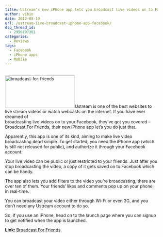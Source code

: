 ```yaml
---
title: Ustream’s new iPhone app lets you broadcast live videos on to Facebook
author: vibin
date: 2012-08-19
url: /ustream-iive-broadcast-iphone-app-facebook/
dsq_thread_id:
  - 2956197361
categories:
  - Reviews
tags:
  - Facebook
  - iPhone apps
  - Mobile
---
```

[  
<img class="alignright wp-image-60963" src="http://cdn.devilsworkshop.org/files/2012/08/BFF-600x278.png" alt="broadcast-for-friends" width="230" height="107" />][1]Ustream is one of the best websites to live stream videos or watch webcasts on the internet. If you have ever dreamed of [  
][1]broadcasting live videos on to your Facebook, they&#8217;ve got you covered &#8211; Broadcast For Friends, their new iPhone app let&#8217;s you do just that.

Apparently, this app is one of its kind, aiming to make live video broadcasting dead simple. To get started, you need the iPhone app (which is still not released for public), and authorize it through your Facebook account.

Your live video can be public or just restricted to your friends. Just after you stop broadcasting the video, a copy of it gets saved on to Facebook which can be handy.

The app also lets you add filters to the video you&#8217;re broadcasting, there are over ten of them. Your friends&#8217; likes and comments pop up on your phone, in real-time.

You can broadcast your video either through Wi-Fi or even 3G, and you don&#8217;t need any Ustream account to do so.

So, if you use an iPhone, head on to the launch page where you can signup to get notified when the app is launched.

**Link:** <a href="http://launch.broadcastforfriends.com/" onclick="_gaq.push(['_trackEvent', 'outbound-article', 'http://launch.broadcastforfriends.com/', 'Broadcast For Friends']);" >Broadcast For Friends</a>

<div>
</div>

 [1]: http://cdn.devilsworkshop.org/files/2012/08/BFF.png
